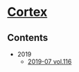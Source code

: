 <!--
Filename: 	note.md
Project: 	/Users/shume/Developer/abst/Brain
Author: 	shumez <https://github.com/shumez>
Created: 	2019-06-21 21:13:4
Modified: 	2019-06-22 14:33:15
-----
Copyright (c) 2019 shumez
-->

# [Cortex]

## Contents

- 2019
    - [2019-07 vol.116][2019-07]



##
[Cortex]: https://www.sciencedirect.com/journal/cortex/issues
<!-- toc -->
[2019-07]: 2019-07.md

<!-- ref -->

<!-- fig -->

<!-- term -->

<style type="text/css">
	img{width: 51%; float: right;}
</style>